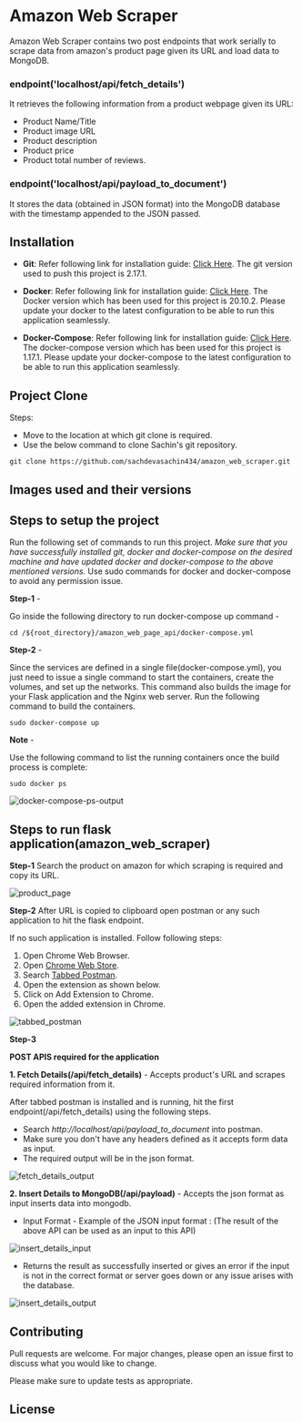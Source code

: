 # Amazon Web Scraper

Amazon Web Scraper contains two post endpoints that work serially to scrape data from amazon's product page given its URL and load data to MongoDB. 

### endpoint('localhost/api/fetch_details')

It retrieves the following information from a product webpage given its URL:
- Product Name/Title
- Product image URL
- Product description
- Product price
- Product total number of reviews.

### endpoint('localhost/api/payload_to_document')
It stores the data (obtained in JSON format) into the MongoDB database with the timestamp appended to the JSON passed.

## Installation
-  **Git**: Refer following link for installation guide: [Click Here](https://github.com/git-guides/install-git "click here").
The git version used to push this project is 2.17.1.
- **Docker**: Refer following link for installation guide: [Click Here](https://docs.docker.com/engine/install/ "click here"). The Docker version which has been used for this project is 20.10.2. Please update your docker to the latest configuration to be able to run this application seamlessly.

- **Docker-Compose**: Refer following link for installation guide: [Click Here](https://docs.docker.com/compose/install/ "click here"). The docker-compose version which has been used for this project is 1.17.1. Please update your docker-compose to the latest configuration to be able to run this application seamlessly.

## Project Clone
Steps: 
- Move to the location at which git clone is required.
- Use the below command to clone Sachin's git repository.

```git clone https://github.com/sachdevasachin434/amazon_web_scraper.git```


## Images used and their versions



## Steps to setup the project
Run the following set of commands to run this project. *Make sure that you have successfully installed git, docker and docker-compose on the desired machine and have updated docker and docker-compose to the above mentioned versions.* Use sudo commands for docker and docker-compose to avoid any permission issue.

**Step-1** -

Go inside the following directory to run docker-compose up command - 

```cd /${root_directory}/amazon_web_page_api/docker-compose.yml```

**Step-2** - 

Since the services are defined in a single file(docker-compose.yml), you just need to issue a single command to start the containers, create the volumes, and set up the networks. This command also builds the image for your Flask application and the Nginx web server. Run the following command to build the containers. 

```sudo docker-compose up```

**Note** -

Use the following command to list the running containers once the build process is complete:

```sudo docker ps```

![docker-compose-ps-output](https://github.com/sachdevasachin434/amazon_web_page_api/blob/master/output/docker-compose-ps-output.png?raw==True)


## Steps to run flask application(amazon_web_scraper)
**Step-1**
Search the product on amazon for which scraping is required and copy its URL.

![product_page](https://github.com/sachdevasachin434/amazon_web_page_api/blob/master/output/product_page.jpeg?raw==True)

**Step-2**
After URL is copied to clipboard open postman or any such application to hit the flask endpoint.

If no such application is installed. Follow following steps:
1. Open Chrome Web Browser.
2. Open [Chrome Web Store](https://chrome.google.com/webstore/category/extensions "click here").
3. Search [Tabbed Postman](https://chrome.google.com/webstore/detail/tabbed-postman-rest-clien/coohjcphdfgbiolnekdpbcijmhambjff "tabbed postman").
4. Open the extension as shown below.
5. Click on Add Extension to Chrome.
6. Open the added extension in Chrome.

![tabbed_postman](https://github.com/sachdevasachin434/amazon_web_page_api/blob/master/output/tabbed_postman.jpeg?raw==True)

**Step-3**

**POST APIS required for the application**

**1. Fetch Details(/api/fetch_details)** - Accepts product's URL and scrapes required information from it.

After tabbed postman is installed and is running, hit the first endpoint(/api/fetch_details) using the following steps.
- Search *http://localhost/api/payload_to_document* into postman.
- Make sure you don't have any headers defined as it accepts form data as input.
- The required output will be in the json format.

![fetch_details_output](https://github.com/sachdevasachin434/amazon_web_page_api/blob/master/output/fetch_details_output.jpeg?raw==True)

**2. Insert Details to MongoDB(/api/payload)** - Accepts the json format as input inserts data into mongodb.
- Input Format - Example of the JSON input format : (The result of the above API can be used as an input to this API)

![insert_details_input](https://github.com/sachdevasachin434/amazon_web_page_api/blob/master/output/insert_into_db_input.jpeg?raw==True)

- Returns the result as successfully inserted or gives an error if the input is not in the correct format or server goes down or any issue arises with the database.

![insert_details_output](https://github.com/sachdevasachin434/amazon_web_page_api/blob/master/output/insert_into_db_output.jpeg?raw==True)

## Contributing
Pull requests are welcome. For major changes, please open an issue first to discuss what you would like to change.

Please make sure to update tests as appropriate.

## License
